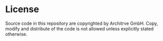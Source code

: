 # License

Source code in this repository are copyrighted by Architrve GmbH.
Copy, modify and distribute of the code is not allowed unless explicitly stated otherwise.